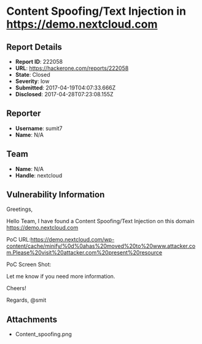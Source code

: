 # Content Spoofing/Text Injection in https://demo.nextcloud.com

## Report Details
- **Report ID**: 222058
- **URL**: https://hackerone.com/reports/222058
- **State**: Closed
- **Severity**: low
- **Submitted**: 2017-04-19T04:07:33.666Z
- **Disclosed**: 2017-04-28T07:23:08.155Z

## Reporter
- **Username**: sumit7
- **Name**: N/A

## Team
- **Name**: N/A
- **Handle**: nextcloud

## Vulnerability Information
Greetings,

Hello Team,
I have found a Content Spoofing/Text Injection on this domain https://demo.nextcloud.com

PoC URL:https://demo.nextcloud.com/wp-content/cache/minify/%0d%0ahas%20moved%20to%20www.attacker.com.Please%20visit%20attacker.com%20present%20resource

PoC Screen Shot: 

Let me know if you need more information.

Cheers!


Regards,
@smit

## Attachments
- Content_spoofing.png
